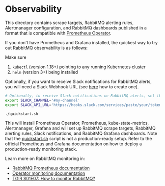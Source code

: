 # Observability

This directory contains scrape targets, RabbitMQ alerting rules, Alertmanager configuration, and RabbitMQ dashboards published in a format that is compatible with [Prometheus Operator](https://github.com/prometheus-operator/prometheus-operator).

If you don't have Prometheus and Grafana installed, the quickest way to try out RabbitMQ observability is as follows:

Make sure
1. `kubectl` (version 1.18+) pointing to any running Kubernetes cluster
1. `helm` (version 3+) being installed

Optionally, if you want to receive Slack notifications for RabbitMQ alerts, you will need a Slack Webhook URL (see [here](https://api.slack.com/messaging/webhooks) how to create one).

```bash
# Optionally, to receive Slack notifications on RabbitMQ alerts, set the name of the Slack channel and the Slack Webhook URL:
export SLACK_CHANNEL='#my-channel'
export SLACK_API_URL='https://hooks.slack.com/services/paste/your/token'

./quickstart.sh
```

This will install Prometheus Operator, Prometheus, kube-state-metrics, Alertmanager, Grafana and will set up RabbitMQ scrape targets, RabbitMQ alerting rules, Slack notifications, and RabbitMQ Grafana dashboards.
Note that the [quickstart.sh](./quickstart.sh) script is not a production-ready setup. Refer to the official Prometheus and Grafana documentation on how to deploy a production-ready monitoring stack.

Learn more on RabbitMQ monitoring in:
* [RabbitMQ Prometheus documentation](https://www.rabbitmq.com/prometheus.html)
* [Operator monitoring documentation](https://www.rabbitmq.com/kubernetes/operator/operator-monitoring.html)
* [TGIR S01E07: How to monitor RabbitMQ?](https://youtu.be/NWISW6AwpOE)
